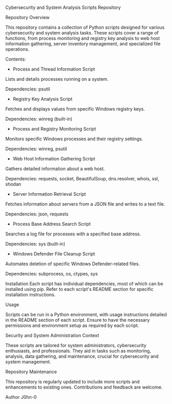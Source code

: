 Cybersecurity and System Analysis Scripts Repository

Repository Overview

This repository contains a collection of Python scripts designed for various cybersecurity and system analysis tasks. These scripts cover a range of functions, from process monitoring and registry key analysis to web host information gathering, server inventory management, and specialized file operations.

Contents:

- Process and Thread Information Script

Lists and details processes running on a system.

Dependencies: psutil

- Registry Key Analysis Script

Fetches and displays values from specific Windows registry keys.

Dependencies: winreg (built-in)

- Process and Registry Monitoring Script

Monitors specific Windows processes and their registry settings.

Dependencies: winreg, psutil

- Web Host Information Gathering Script

Gathers detailed information about a web host.

Dependencies: requests, socket, BeautifulSoup, dns.resolver, whois, ssl, shodan

- Server Information Retrieval Script

Fetches information about servers from a JSON file and writes to a text file.

Dependencies: json, requests

- Process Base Address Search Script

Searches a log file for processes with a specified base address.

Dependencies: sys (built-in)

- Windows Defender File Cleanup Script

Automates deletion of specific Windows Defender-related files.

Dependencies: subprocess, os, ctypes, sys

Installation
Each script has individual dependencies, most of which can be installed using pip. Refer to each script's README section for specific installation instructions.

Usage

Scripts can be run in a Python environment, with usage instructions detailed in the README section of each script. Ensure to have the necessary permissions and environment setup as required by each script.

Security and System Administration Context

These scripts are tailored for system administrators, cybersecurity enthusiasts, and professionals. They aid in tasks such as monitoring, analysis, data gathering, and maintenance, crucial for cybersecurity and system management.

Repository Maintenance

This repository is regularly updated to include more scripts and enhancements to existing ones. Contributions and feedback are welcome.

Author
J0hn-0
